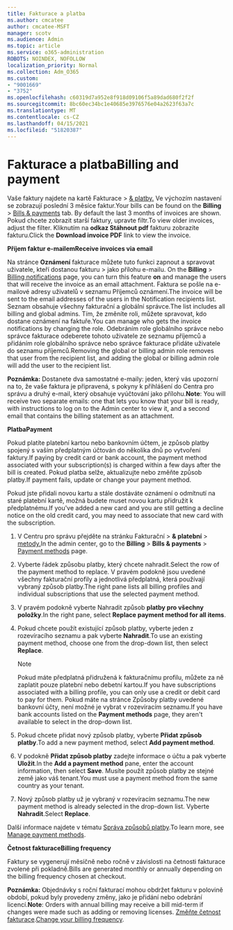 ```yaml
---
title: Fakturace a platba
ms.author: cmcatee
author: cmcatee-MSFT
manager: scotv
ms.audience: Admin
ms.topic: article
ms.service: o365-administration
ROBOTS: NOINDEX, NOFOLLOW
localization_priority: Normal
ms.collection: Adm_O365
ms.custom:
- "9001669"
- "3752"
ms.openlocfilehash: c60319d7a952e8f918d09106f5a89dad680f2f2f
ms.sourcegitcommit: 8bc60ec34bc1e40685e3976576e04a2623f63a7c
ms.translationtype: MT
ms.contentlocale: cs-CZ
ms.lasthandoff: 04/15/2021
ms.locfileid: "51820387"
---
```

# <a name="billing-and-payment"></a><span data-ttu-id="6c57e-102">Fakturace a platba</span><span class="sxs-lookup"><span data-stu-id="6c57e-102">Billing and payment</span></span>

<span data-ttu-id="6c57e-103">Vaše faktury najdete na kartě Fakturace  >  [& platby.](https://go.microsoft.com/fwlink/p/?linkid=848039)  Ve výchozím nastavení se zobrazují poslední 3 měsíce faktur.</span><span class="sxs-lookup"><span data-stu-id="6c57e-103">Your bills can be found on the **Billing** > [Bills & payments](https://go.microsoft.com/fwlink/p/?linkid=848039) tab.  By default the last 3 months of invoices are shown.</span></span>  <span data-ttu-id="6c57e-104">Pokud chcete zobrazit starší faktury, upravte filtr.</span><span class="sxs-lookup"><span data-stu-id="6c57e-104">To view older invoices, adjust the filter.</span></span>  <span data-ttu-id="6c57e-105">Kliknutím na **odkaz Stáhnout pdf** fakturu zobrazíte fakturu.</span><span class="sxs-lookup"><span data-stu-id="6c57e-105">Click the **Download invoice PDF** link to view the invoice.</span></span>

<span data-ttu-id="6c57e-106">**Příjem faktur e-mailem**</span><span class="sxs-lookup"><span data-stu-id="6c57e-106">**Receive invoices via email**</span></span>

<span data-ttu-id="6c57e-107">Na stránce **Oznámení** fakturace můžete tuto funkci zapnout a spravovat uživatele, kteří dostanou fakturu  >  [](https://go.microsoft.com/fwlink/p/?linkid=853212) jako přílohu e-mailu. </span><span class="sxs-lookup"><span data-stu-id="6c57e-107">On the **Billing** > [Billing notifications](https://go.microsoft.com/fwlink/p/?linkid=853212) page, you can turn this feature **on** and manage the users that will receive the invoice as an email attachment.</span></span> <span data-ttu-id="6c57e-108">Faktura se pošle na e-mailové adresy uživatelů v seznamu Příjemců oznámení.</span><span class="sxs-lookup"><span data-stu-id="6c57e-108">The invoice will be sent to the email addresses of the users in the Notification recipients list.</span></span> <span data-ttu-id="6c57e-109">Seznam obsahuje všechny fakturační a globální správce.</span><span class="sxs-lookup"><span data-stu-id="6c57e-109">The list includes all billing and global admins.</span></span>  <span data-ttu-id="6c57e-110">Tím, že změníte roli, můžete spravovat, kdo dostane oznámení na faktuře.</span><span class="sxs-lookup"><span data-stu-id="6c57e-110">You can manage who gets the invoice notifications by changing the role.</span></span>  <span data-ttu-id="6c57e-111">Odebráním role globálního správce nebo správce fakturace odeberete tohoto uživatele ze seznamu příjemců a přidáním role globálního správce nebo správce fakturace přidáte uživatele do seznamu příjemců.</span><span class="sxs-lookup"><span data-stu-id="6c57e-111">Removing the global or billing admin role removes that user from the recipient list, and adding the global or billing admin role will add the user to the recipient list.</span></span>

<span data-ttu-id="6c57e-112">**Poznámka:** Dostanete dva samostatné e-maily: jeden, který vás upozorní na to, že vaše faktura je připravená, s pokyny k přihlášení do Centra pro správu a druhý e-mail, který obsahuje vyúčtování jako přílohu.</span><span class="sxs-lookup"><span data-stu-id="6c57e-112">**Note**: You will receive two separate emails: one that lets you know that your bill is ready, with instructions to log on to the Admin center to view it, and a second email that contains the billing statement as an attachment.</span></span>

<span data-ttu-id="6c57e-113">**Platba**</span><span class="sxs-lookup"><span data-stu-id="6c57e-113">**Payment**</span></span>

<span data-ttu-id="6c57e-114">Pokud platíte platební kartou nebo bankovním účtem, je způsob platby spojený s vaším předplatným účtován do několika dnů po vytvoření faktury.</span><span class="sxs-lookup"><span data-stu-id="6c57e-114">If paying by credit card or bank account, the payment method associated with your subscription(s) is charged within a few days after the bill is created.</span></span> <span data-ttu-id="6c57e-115">Pokud platba selže, aktualizujte nebo změňte způsob platby.</span><span class="sxs-lookup"><span data-stu-id="6c57e-115">If payment fails, update or change your payment method.</span></span>

<span data-ttu-id="6c57e-116">Pokud jste přidali novou kartu a stále dostáváte oznámení o odmítnutí na staré platební kartě, možná budete muset novou kartu přidružit k předplatnému.</span><span class="sxs-lookup"><span data-stu-id="6c57e-116">If you've added a new card and you are still getting a decline notice on the old credit card, you may need to associate that new card with the subscription.</span></span>

1. <span data-ttu-id="6c57e-117">V Centru pro správu přejděte na stránku Fakturační  >  **& platební**  >  [metody.](https://go.microsoft.com/fwlink/p/?linkid=2018806)</span><span class="sxs-lookup"><span data-stu-id="6c57e-117">In the admin center, go to the **Billing** > **Bills & payments** > [Payment methods](https://go.microsoft.com/fwlink/p/?linkid=2018806) page.</span></span>

2. <span data-ttu-id="6c57e-118">Vyberte řádek způsobu platby, který chcete nahradit.</span><span class="sxs-lookup"><span data-stu-id="6c57e-118">Select the row of the payment method to replace.</span></span> <span data-ttu-id="6c57e-119">V pravém podokně jsou uvedené všechny fakturační profily a jednotlivá předplatná, která používají vybraný způsob platby.</span><span class="sxs-lookup"><span data-stu-id="6c57e-119">The right pane lists all billing profiles and individual subscriptions that use the selected payment method.</span></span>

3. <span data-ttu-id="6c57e-120">V pravém podokně vyberte Nahradit způsob **platby pro všechny položky**.</span><span class="sxs-lookup"><span data-stu-id="6c57e-120">In the right pane, select **Replace payment method for all items**.</span></span>

4. <span data-ttu-id="6c57e-121">Pokud chcete použít existující způsob platby, vyberte jeden z rozevíracího seznamu a pak vyberte **Nahradit**.</span><span class="sxs-lookup"><span data-stu-id="6c57e-121">To use an existing payment method, choose one from the drop-down list, then select **Replace**.</span></span>

    > [!NOTE]
    > <span data-ttu-id="6c57e-122">Pokud máte předplatná přidružená k fakturačnímu profilu, můžete za ně zaplatit pouze platební nebo debetní kartou.</span><span class="sxs-lookup"><span data-stu-id="6c57e-122">If you have subscriptions associated with a billing profile, you can only use a credit or debit card to pay for them.</span></span> <span data-ttu-id="6c57e-123">Pokud máte na stránce  Způsoby platby uvedené bankovní účty, není možné je vybrat v rozevíracím seznamu.</span><span class="sxs-lookup"><span data-stu-id="6c57e-123">If you have bank accounts listed on the **Payment methods** page, they aren't available to select in the drop-down list.</span></span>

5. <span data-ttu-id="6c57e-124">Pokud chcete přidat nový způsob platby, vyberte **Přidat způsob platby**.</span><span class="sxs-lookup"><span data-stu-id="6c57e-124">To add a new payment method, select **Add payment method**.</span></span>

6. <span data-ttu-id="6c57e-125">V podokně **Přidat způsob platby** zadejte informace o účtu a pak vyberte **Uložit**.</span><span class="sxs-lookup"><span data-stu-id="6c57e-125">In the **Add a payment method** pane, enter the account information, then select **Save**.</span></span> <span data-ttu-id="6c57e-126">Musíte použít způsob platby ze stejné země jako váš tenant.</span><span class="sxs-lookup"><span data-stu-id="6c57e-126">You must use a payment method from the same country as your tenant.</span></span>

7. <span data-ttu-id="6c57e-127">Nový způsob platby už je vybraný v rozevíracím seznamu.</span><span class="sxs-lookup"><span data-stu-id="6c57e-127">The new payment method is already selected in the drop-down list.</span></span> <span data-ttu-id="6c57e-128">Vyberte **Nahradit**.</span><span class="sxs-lookup"><span data-stu-id="6c57e-128">Select **Replace**.</span></span>

<span data-ttu-id="6c57e-129">Další informace najdete v tématu [Správa způsobů platby](https://docs.microsoft.com/microsoft-365/commerce/billing-and-payments/manage-payment-methods).</span><span class="sxs-lookup"><span data-stu-id="6c57e-129">To learn more, see [Manage payment methods](https://docs.microsoft.com/microsoft-365/commerce/billing-and-payments/manage-payment-methods).</span></span>

<span data-ttu-id="6c57e-130">**Četnost fakturace**</span><span class="sxs-lookup"><span data-stu-id="6c57e-130">**Billing frequency**</span></span>

<span data-ttu-id="6c57e-131">Faktury se vygenerují měsíčně nebo ročně v závislosti na četnosti fakturace zvolené při pokladně.</span><span class="sxs-lookup"><span data-stu-id="6c57e-131">Bills are generated monthly or annually depending on the billing frequency chosen at checkout.</span></span>  

<span data-ttu-id="6c57e-132">**Poznámka:** Objednávky s roční fakturací mohou obdržet fakturu v polovině období, pokud byly provedeny změny, jako je přidání nebo odebrání licencí.</span><span class="sxs-lookup"><span data-stu-id="6c57e-132">**Note**: Orders with annual billing may receive a bill mid-term if changes were made such as adding or removing licenses.</span></span> <span data-ttu-id="6c57e-133">[Změňte četnost fakturace](https://docs.microsoft.com/microsoft-365/commerce/billing-and-payments/change-payment-frequency).</span><span class="sxs-lookup"><span data-stu-id="6c57e-133">[Change your billing frequency](https://docs.microsoft.com/microsoft-365/commerce/billing-and-payments/change-payment-frequency).</span></span>
